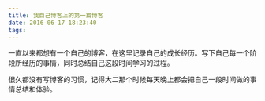 ```yaml
---
title: 我自己博客上的第一篇博客
date: 2016-06-17 18:23:40
tags:
---
```


一直以来都想有一个自己的博客，在这里记录自己的成长经历。写下自己每一个阶段所经历的事情，同时总结自己这段时间学习的过程。

很久都没有写博客的习惯，记得大二那个时候每天晚上都会把自己一段时间做的事情总结和体验。

